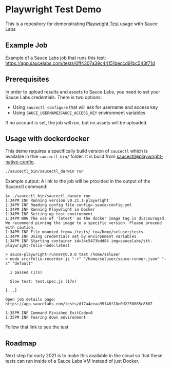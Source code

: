 # Playwright Test Demo

This is a repository for demonstrating [Playwright Test](https://github.com/microsoft/playwright-test) usage with Sauce Labs

## Example Job

Example of a Sauce Labs job that runs this test: https://app.saucelabs.com/tests/0ff4307a39c44151beccd91bc543f71d

## Prerequisites

In order to upload results and assets to Sauce Labs, you need to set your Sauce Labs credentials.
There is two options:
- Using `saucectl configure` that will ask for username and access key
- Using `SAUCE_USERNAME`/`SAUCE_ACCESS_KEY` environment variables

 If no account is set, the job will run, but no assets will be uploaded.

## Usage with dockerdocker

This demo requires a specifically build version of `saucectl` which is available in thie `saucectl_bin/` folder.
It is build from [saucectl@playwright-native-config](https://github.com/saucelabs/saucectl/tree/playwright-native-config).

```bash
./saucectl_bin/saucectl_darwin run
```

Example output:
A link to the job will be provided in the output of the Saucectl command:

```
$> ./saucectl_bin/saucectl_darwin run
1:34PM INF Running version v0.21.1-playwright
1:34PM INF Reading config file config=.sauce/config.yml
1:34PM INF Running Playwright in Docker
1:34PM INF Setting up test environment
1:34PM WRN The use of 'latest' as the docker image tag is discouraged. We recommend pinning the image to a specific version. Please proceed with caution.
1:34PM INF File mounted from=./tests/ to=/home/seluser/tests
1:34PM INF Using credentials set by environment variables
1:34PM INF Starting container id=34c5473bdd84 img=saucelabs/stt-playwright-folio-node:latest

> sauce-playwright-runner@0.0.0 test /home/seluser
> node src/folio-recorder.js "-r" "/home/seluser/sauce-runner.json" "-s" "default"

  1 passed (17s)

  Slow test: test.spec.js (17s)

[...]

Open job details page: https://app.saucelabs.com/tests/d17a4eeaa95f46f18e0d2238085c8607

1:35PM INF Command Finished ExitCode=0
1:35PM INF Tearing down environment
```

Follow that link to see the test

## Roadmap

Next step for early 2021 is to make this available in the cloud so that these tests can run inside of a Sauce Labs VM instead of just Docker.
